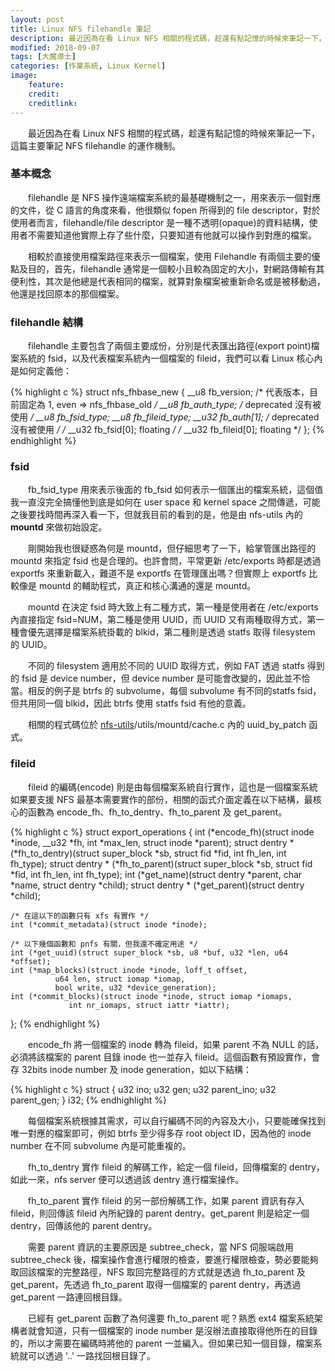 ```yaml
---
layout: post
title: Linux NFS filehandle 筆記
description: 最近因為在看 Linux NFS 相關的程式碼，趁還有點記憶的時候來筆記一下，這篇主要筆記 NFS filehandle，是 NFS 操作遠端檔案系統的最基礎機制之一，用來表示一個文件。
modified: 2018-09-07
tags: [大魔導士]
categories: [作業系統, Linux Kernel]
image:
    feature: 
    credit: 
    creditlink: 
---
```


　　最近因為在看 Linux NFS 相關的程式碼，趁還有點記憶的時候來筆記一下，這篇主要筆記 NFS filehandle 的運作機制。

<!--more-->

### 基本概念
　　filehandle 是 NFS 操作遠端檔案系統的最基礎機制之一，用來表示一個對應的文件，從 C 語言的角度來看，他很類似 fopen 所得到的 file descriptor，對於使用者而言，filehandle/file descriptor 是一種不透明(opaque)的資料結構，使用者不需要知道他實際上存了些什麼，只要知道有他就可以操作到對應的檔案。

　　相較於直接使用檔案路徑來表示一個檔案，使用 Filehandle 有兩個主要的優點及目的，首先，filehandle 通常是一個較小且較為固定的大小，對網路傳輸有其便利性，其次是他總是代表相同的檔案，就算對象檔案被重新命名或是被移動過，他還是找回原本的那個檔案。

### filehandle 結構
　　filehandle 主要包含了兩個主要成份，分別是代表匯出路徑(export point)檔案系統的 fsid，以及代表檔案系統內一個檔案的 fileid，我們可以看 Linux 核心內是如何定義他：

{% highlight c %}
struct nfs_fhbase_new {
	__u8		fb_version;			/* 代表版本，目前固定為 1, even => nfs_fhbase_old */
	__u8		fb_auth_type;		/* deprecated 沒有被使用 */
	__u8		fb_fsid_type;
	__u8		fb_fileid_type;
	__u32		fb_auth[1];			/* deprecated 沒有被使用 */
/*	__u32		fb_fsid[0]; floating */
/*	__u32		fb_fileid[0]; floating */
};
{% endhighlight %}

### fsid
　　fb_fsid_type 用來表示後面的 fb_fsid 如何表示一個匯出的檔案系統，這個值我一直沒完全搞懂他到底是如何在 user space 和 kernel space 之間傳遞，可能之後要找時間再深入看一下，但就我目前的看到的是，他是由 nfs-utils 內的 **mountd** 來做初始設定。

　　剛開始我也很疑惑為何是 mountd，但仔細思考了一下，給掌管匯出路徑的 mountd 來指定 fsid 也是合理的。也許會問，平常更新 /etc/exports 時都是透過 exportfs 來重新載入，難道不是 exportfs 在管理匯出嗎？但實際上 exportfs 比較像是 mountd 的輔助程式，真正和核心溝通的還是 mountd。

　　mountd 在決定 fsid 時大致上有二種方式，第一種是使用者在 /etc/exports 內直接指定 fsid=NUM，第二種是使用 UUID，而 UUID 又有兩種取得方式，第一種會優先選擇是檔案系統掛載的 blkid，第二種則是透過 statfs 取得 filesystem 的 UUID。

　　不同的 filesystem 適用於不同的 UUID 取得方式，例如 FAT 透過 statfs 得到的 fsid 是 device number，但 device number 是可能會改變的，因此並不恰當。相反的例子是 btrfs 的 subvolume，每個 subvolume 有不同的statfs fsid，但共用同一個 blkid，因此 btrfs 使用 statfs fsid 有他的意義。

　　相關的程式碼位於 [nfs-utils](http://git.linux-nfs.org/?p=steved/nfs-utils.git;a=summary)/utils/mountd/cache.c 內的 uuid_by_patch 函式。



### fileid
　　fileid 的編碼(encode) 則是由每個檔案系統自行實作，這也是一個檔案系統如果要支援 NFS 最基本需要實作的部份，相關的函式介面定義在以下結構，最核心的函數為 encode_fh、fh_to_dentry、fh_to_parent 及 get_parent。

{% highlight c %}
struct export_operations {
	int (*encode_fh)(struct inode *inode, __u32 *fh, int *max_len,
			struct inode *parent);
	struct dentry * (*fh_to_dentry)(struct super_block *sb, struct fid *fid,
			int fh_len, int fh_type);
	struct dentry * (*fh_to_parent)(struct super_block *sb, struct fid *fid,
			int fh_len, int fh_type);
	int (*get_name)(struct dentry *parent, char *name,
			struct dentry *child);
	struct dentry * (*get_parent)(struct dentry *child);

	/* 在這以下的函數只有 xfs 有實作 */
	int (*commit_metadata)(struct inode *inode);

	/* 以下幾個函數和 pnfs 有關，但我還不確定用途 */
	int (*get_uuid)(struct super_block *sb, u8 *buf, u32 *len, u64 *offset);
	int (*map_blocks)(struct inode *inode, loff_t offset,
			  u64 len, struct iomap *iomap,
			  bool write, u32 *device_generation);
	int (*commit_blocks)(struct inode *inode, struct iomap *iomaps,
			     int nr_iomaps, struct iattr *iattr);
};
{% endhighlight %}

　　encode_fh 將一個檔案的 inode 轉為 fileid，如果 parent 不為 NULL 的話，必須將該檔案的 parent 目錄 inode 也一並存入 fileid。這個函數有預設實作，會存 32bits inode number 及 inode generation，如以下結構：

{% highlight c %}
struct {
	u32 ino;
	u32 gen;
	u32 parent_ino;
	u32 parent_gen;
} i32;
{% endhighlight %}

　　每個檔案系統根據其需求，可以自行編碼不同的內容及大小，只要能確保找到唯一對應的檔案即可，例如 btrfs 至少得多存 root object ID，因為他的 inode number 在不同 subvolume 內是可能重複的。

　　fh_to_dentry 實作 fileid 的解碼工作，給定一個 fileid，回傳檔案的 dentry，如此一來，nfs server 便可以透過該 dentry 進行檔案操作。

　　fh_to_parent 實作 fileid 的另一部份解碼工作，如果 parent 資訊有存入 fileid，則回傳該 fileid 內所紀錄的 parent dentry。get_parent 則是給定一個 dentry，回傳該他的 parent dentry。

　　需要 parent 資訊的主要原因是 subtree_check，當 NFS 伺服端啟用 subtree_check 後，檔案操作會進行權限的檢查，要進行權限檢查，勢必要能夠取回該檔案的完整路徑，NFS 取回完整路徑的方式就是透過 fh_to_parent 及 get_parent，先透過 fh_to_parent 取得一個檔案的 parent dentry，再透過 get_parent 一路連回根目錄。

　　已經有 get_parent 函數了為何還要 fh_to_parent 呢？熟悉 ext4 檔案系統架構者就會知道，只有一個檔案的 inode number 是沒辦法直接取得他所在的目錄的，所以才需要在編碼時將他的 parent 一並編入。但如果已知一個目錄，檔案系統就可以透過 '..' 一路找回根目錄了。